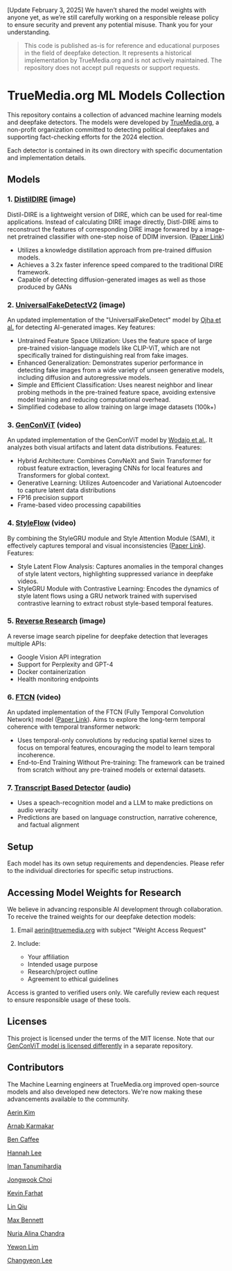 [Update February 3, 2025] We haven’t shared the model weights with anyone yet, as we’re still carefully working on a responsible release policy to ensure security and prevent any potential misuse. Thank you for your understanding.

> This code is published as-is for reference and educational purposes in the field of deepfake detection. It represents a historical implementation by TrueMedia.org and is not actively maintained. The repository does not accept pull requests or support requests. 

# TrueMedia.org ML Models Collection

This repository contains a collection of advanced machine learning models and deepfake detectors. The models were developed by [TrueMedia.org](https://www.truemedia.org/), a non-profit organization committed to detecting political deepfakes and supporting fact-checking efforts for the 2024 election.

Each detector is contained in its own directory with specific documentation and implementation details.

## Models

### 1. [DistilDIRE](/DistilDIRE) (image)

Distil-DIRE is a lightweight version of DIRE, which can be used for real-time applications. Instead of calculating DIRE image directly, Distl-DIRE aims to reconstruct the features of corresponding DIRE image forwared by a image-net pretrained classifier with one-step noise of DDIM inversion. ([Paper Link](https://arxiv.org/abs/2406.00856))

- Utilizes a knowledge distillation approach from pre-trained diffusion models.
- Achieves a 3.2x faster inference speed compared to the traditional DIRE framework.
- Capable of detecting diffusion-generated images as well as those produced by GANs
 
### 2. [UniversalFakeDetectV2](/UniversalFakeDetectV2) (image)

An updated implementation of the "UniversalFakeDetect" model by [Ojha et al.](https://arxiv.org/abs/2302.10174) for detecting AI-generated images. Key features:

- Untrained Feature Space Utilization: Uses the feature space of large pre-trained vision-language models like CLIP-ViT, which are not specifically trained for distinguishing real from fake images.
- Enhanced Generalization: Demonstrates superior performance in detecting fake images from a wide variety of unseen generative models, including diffusion and autoregressive models.
- Simple and Efficient Classification: Uses nearest neighbor and linear probing methods in the pre-trained feature space, avoiding extensive model training and reducing computational overhead.
- Simplified codebase to allow training on large image datasets (100k+)

### 3. [GenConViT](https://github.com/truemediaorg/GenConViT) (video)

An updated implementation of the GenConViT model by [Wodajo et al.](https://arxiv.org/abs/2307.07036). It analyzes both visual artifacts and latent data distributions. Features:

- Hybrid Architecture: Combines ConvNeXt and Swin Transformer for robust feature extraction, leveraging CNNs for local features and Transformers for global context.
- Generative Learning: Utilizes Autoencoder and Variational Autoencoder to capture latent data distributions
- FP16 precision support
- Frame-based video processing capabilities

### 4. [StyleFlow](/StyleFlow) (video)

By combining the StyleGRU module and Style Attention Module (SAM), it effectively captures temporal and visual inconsistencies ([Paper Link](https://openaccess.thecvf.com/content/CVPR2024/papers/Choi_Exploiting_Style_Latent_Flows_for_Generalizing_Deepfake_Video_Detection_CVPR_2024_paper.pdf)). Features:

- Style Latent Flow Analysis: Captures anomalies in the temporal changes of style latent vectors, highlighting suppressed variance in deepfake videos.
- StyleGRU Module with Contrastive Learning: Encodes the dynamics of style latent flows using a GRU network trained with supervised contrastive learning to extract robust style-based temporal features.

### 5. [Reverse Research](/reverse-search) (image)

A reverse image search pipeline for deepfake detection that leverages multiple APIs:

- Google Vision API integration
- Support for Perplexity and GPT-4
- Docker containerization
- Health monitoring endpoints

### 6. [FTCN](/FTCN) (video)

An updated implementation of the FTCN (Fully Temporal Convolution Network) model ([Paper Link](https://arxiv.org/abs/2108.06693)). Aims to explore the long-term temporal coherence with temporal transformer network:

- Uses temporal-only convolutions by reducing spatial kernel sizes to focus on temporal features, encouraging the model to learn temporal incoherence.
- End-to-End Training Without Pre-training: The framework can be trained from scratch without any pre-trained models or external datasets.

### 7. [Transcript Based Detector](/transcript) (audio)

- Uses a speach-recognition model and a LLM to make predictions on audio veracity
- Predictions are based on language construction, narrative coherence, and factual alignment

## Setup

Each model has its own setup requirements and dependencies. Please refer to the individual directories for specific setup instructions.

## Accessing Model Weights for Research

We believe in advancing responsible AI development through collaboration. To receive the trained weights for our deepfake detection models:

1. Email aerin@truemedia.org with subject "Weight Access Request"

2. Include:

   - Your affiliation
   - Intended usage purpose
   - Research/project outline
   - Agreement to ethical guidelines

Access is granted to verified users only. We carefully review each request to ensure responsible usage of these tools.

## Licenses

This project is licensed under the terms of the MIT license. Note that our [GenConViT model is licensed differently](https://github.com/truemediaorg/GenConViT) in a separate repository.

## Contributors

The Machine Learning engineers at TrueMedia.org improved open-source models and also developed new detectors. We're now making these advancements available to the community.

[Aerin Kim](https://github.com/aerinkim)

[Arnab Karmakar](https://github.com/arnabkuw)

[Ben Caffee](https://github.com/bcaffee)

[Hannah Lee](https://github.com/hannahyklee)

[Iman Tanumihardja](https://github.com/ImanTanumihardja)

[Jongwook Choi](https://github.com/jongwook-Choi)

[Kevin Farhat](https://github.com/kevin-farhat)

[Lin Qiu](https://github.com/linqiu0-0)

[Max Bennett](https://github.com/maxmiles)

[Nuria Alina Chandra](https://github.com/nuriachandra)

[Yewon Lim](https://github.com/yevvonlim)

[Changyeon Lee](https://github.com/changyeon2)
